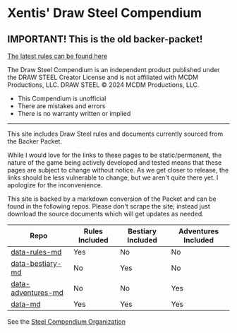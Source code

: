 # Xentis' Draw Steel Compendium

## IMPORTANT!  This is the old backer-packet!

[The latest rules can be found here](https://steelcompendium.io/compendium/main/)

The Draw Steel Compendium is an independent product published under the DRAW STEEL Creator License and is not affiliated with MCDM Productions, LLC. DRAW STEEL © 2024 MCDM Productions, LLC.

- This Compendium is unofficial
- There are mistakes and errors
- There is no warranty written or implied

---

This site includes Draw Steel rules and documents currently sourced from the Backer Packet.

While I would love for the links to these pages to be static/permanent, the nature of the game being actively developed and tested means that these pages are subject to change without notice. As we get closer to release, the links should be less vulnerable to change, but we aren't quite there yet. I apologize for the inconvenience.

This site is backed by a markdown conversion of the Packet and can be found in the following repos. Please don't scrape the site; instead just download the source documents which will get updates as needed.

| Repo                                                                        | Rules Included | Bestiary Included | Adventures Included |
|-----------------------------------------------------------------------------|----------------|-------------------|---------------------|
| [data-rules-md](https://github.com/SteelCompendium/data-rules-md)           | Yes            | No                | No                  |
| [data-bestiary-md](https://github.com/SteelCompendium/data-bestiary-md)     | No             | Yes               | No                  |
| [data-adventures-md](https://github.com/SteelCompendium/data-adventures-md) | No             | No                | Yes                 |
| [data-md](https://github.com/SteelCompendium/data-md)                       | Yes            | Yes               | Yes                 |

See the [Steel Compendium Organization](https://github.com/SteelCompendium)
